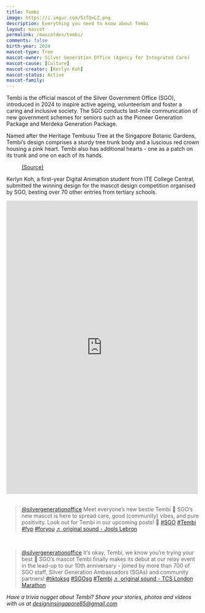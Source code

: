 ```yaml
---
title: Tembi
image: https://i.imgur.com/SzfQxLZ.png
description: Everything you need to know about Tembi
layout: mascot
permalink: /mascotdex/tembi/
comments: false
birth-year: 2024
mascot-type: Tree
mascot-owner: Silver Generation Office (Agency for Integrated Care)
mascot-cause: [Culture]
mascot-creator: [Kerlyn Koh]
mascot-status: Active
mascot-family: 
---
```


Tembi is the official mascot of the Silver Government Office (SGO), introduced in 2024 to inspire active ageing, volunteerism and foster a caring and inclusive society. The SGO conducts last-mile communication of new government schemes for seniors such as the Pioneer Generation Package and Merdeka Generation Package.

Named after the Heritage Tembusu Tree at the Singapore Botanic Gardens, Tembi’s design comprises a sturdy tree trunk body and a luscious red crown housing a pink heart. Tembi also has additional hearts - one as a patch on its trunk and one on each of its hands.

<figure>
<img src="https://i.imgur.com/RgCfmWL.jpg" alt="">
<figcaption><a href="https://www.facebook.com/MascotEnterprise/posts/-community-spotlight-meet-tembi-in-celebration-of-its-10th-anniversary-the-silve/558183353243065/" target="_blank">(Source)</a></figcaption>
</figure>

Kerlyn Koh, a first-year Digital Animation student from ITE College Central, submitted the winning design for the mascot design competition organised by SGO, besting over 70 other entries from tertiary schools. 

<div class="fb-post-container">
<iframe src="https://www.facebook.com/plugins/post.php?href=https%3A%2F%2Fwww.facebook.com%2Fsilvergenerationoffice%2Fposts%2Fpfbid03k7eYC4KDXWAufPyUdL1orba221KvJcKmdWQebywE3JPAFMEChZJF3VXhm2BJk1Zl&show_text=true&width=500" width="500" height="766" style="border:none;overflow:hidden" scrolling="no" frameborder="0" allowfullscreen="true" allow="autoplay; clipboard-write; encrypted-media; picture-in-picture; web-share"></iframe>
</div>

<br>
<blockquote class="tiktok-embed" cite="https://www.tiktok.com/@silvergenerationoffice/video/7404744664110107905" data-video-id="7404744664110107905" style="max-width: 605px;min-width: 325px;" > <section> <a target="_blank" title="@silvergenerationoffice" href="https://www.tiktok.com/@silvergenerationoffice?refer=embed">@silvergenerationoffice</a> Meet everyone’s new bestie Tembi 🥺 SGO’s new mascot is here to spread care, good (community) vibes, and pure positivity. Look out for Tembi in our upcoming posts! 💖 <a title="sgo" target="_blank" href="https://www.tiktok.com/tag/sgo?refer=embed">#SGO</a> <a title="tembi" target="_blank" href="https://www.tiktok.com/tag/tembi?refer=embed">#Tembi</a> <a title="fyp" target="_blank" href="https://www.tiktok.com/tag/fyp?refer=embed">#fyp</a> <a title="foryou" target="_blank" href="https://www.tiktok.com/tag/foryou?refer=embed">#foryou</a> <a target="_blank" title="♬ original sound - Jools Lebron" href="https://www.tiktok.com/music/original-sound-7400148888285350699?refer=embed">♬ original sound - Jools Lebron</a> </section> </blockquote> <script async src="https://www.tiktok.com/embed.js"></script>
<br>

<blockquote class="tiktok-embed" cite="https://www.tiktok.com/@silvergenerationoffice/video/7406297416233766160" data-video-id="7406297416233766160" style="max-width: 605px;min-width: 325px;" > <section> <a target="_blank" title="@silvergenerationoffice" href="https://www.tiktok.com/@silvergenerationoffice?refer=embed">@silvergenerationoffice</a> It’s okay, Tembi, we know you’re trying your best 🥺 SGO’s mascot Tembi finally makes its debut at our relay event in the lead-up to our 10th anniversary - joined by more than 700 of SGO staff, Silver Generation Ambassadors (SGAs) and community partners! <a title="tiktoksg" target="_blank" href="https://www.tiktok.com/tag/tiktoksg?refer=embed">#tiktoksg</a> <a title="sgosg" target="_blank" href="https://www.tiktok.com/tag/sgosg?refer=embed">#SGOsg</a> <a title="tembi" target="_blank" href="https://www.tiktok.com/tag/tembi?refer=embed">#Tembi</a> <a target="_blank" title="♬ original sound - TCS London Marathon" href="https://www.tiktok.com/music/original-sound-7335733257230650144?refer=embed">♬ original sound - TCS London Marathon</a> </section> </blockquote> <script async src="https://www.tiktok.com/embed.js"></script>

<i>Have a trivia nugget about Tembi? Share your stories, photos and videos with us at designinsingapore65@gmail.com</i>
